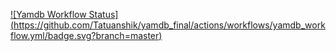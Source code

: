 [![Yamdb Workflow Status] (https://github.com/Tatuanshik/yamdb_final/actions/workflows/yamdb_workflow.yml/badge.svg?branch=master)](https://github.com/Tatuanshik/yamdb_final/actions/workflows/yamdb_workflow.yml)
